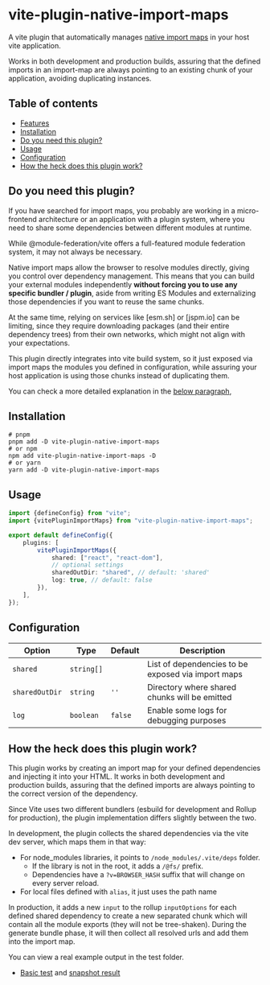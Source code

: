# vite-plugin-native-import-maps

A vite plugin that automatically
manages [native import maps](https://developer.mozilla.org/en-US/docs/Web/HTML/Reference/Elements/script/type/importmap)
in your
host vite application.

Works in both development and production builds, assuring that the defined imports in an import-map are 
always pointing to an existing chunk of your application, avoiding duplicating instances.

## Table of contents

- [Features](#features)
- [Installation](#installation)
- [Do you need this plugin?](#do-you-need-this-plugin)
- [Usage](#usage)
- [Configuration](#configuration)
- [How the heck does this plugin work?](#how-the-heck-does-this-plugin-work)

## Do you need this plugin?

If you have searched for import maps, you probably are working in a micro-frontend architecture or an application with a
plugin system, where you
need to share some dependencies between different modules at runtime.

While @module-federation/vite offers a full-featured module federation system, it may not always be necessary.

Native import maps allow the browser to resolve modules directly, giving you control over dependency management.
This means that you can build your external modules independently **without forcing you to use any specific bundler /
plugin**,
aside from writing ES Modules and externalizing those dependencies if you want to reuse the same chunks.

At the same time, relying on services like [esm.sh] or [jspm.io] can be limiting, since they require downloading
packages (and their entire dependency trees)
from their own networks, which might not align with your expectations.

This plugin directly integrates into vite build system, so it just exposed via import maps the modules you defined in
configuration, while assuring your host application is using those chunks instead of duplicating them.

You can check a more detailed explanation in the [below paragraph](#how-the-heck-does-this-plugin-work),

## Installation

```shell
# pnpm
pnpm add -D vite-plugin-native-import-maps
# or npm
npm add vite-plugin-native-import-maps -D
# or yarn
yarn add -D vite-plugin-native-import-maps
```

## Usage

```ts
import {defineConfig} from "vite";
import {vitePluginImportMaps} from "vite-plugin-native-import-maps";

export default defineConfig({
    plugins: [
        vitePluginImportMaps({
            shared: ["react", "react-dom"],
            // optional settings
            sharedOutDir: "shared", // default: 'shared'
            log: true, // default: false
        }),
    ],
});
```

## Configuration

| Option         | Type       | Default | Description                                        |
|----------------|------------|---------|----------------------------------------------------|
| `shared`       | `string[]` |         | List of dependencies to be exposed via import maps |
| `sharedOutDir` | `string`   | `''`    | Directory where shared chunks will be emitted      |
| `log`          | `boolean`  | `false` | Enable some logs for debugging purposes            |

## How the heck does this plugin work?

This plugin works by creating an import map for your defined dependencies and injecting it into your HTML.
It works in both development and production builds, assuring that the defined imports are always
pointing to the correct version of the dependency.

Since Vite uses two different bundlers (esbuild for development and Rollup for production),
the plugin implementation differs slightly between the two.

In development, the plugin collects the shared dependencies via the vite dev server,
which maps them in that way:

- For node_modules libraries, it points to `/node_modules/.vite/deps` folder.
    - If the library is not in the root, it adds a `/@fs/` prefix.
    - Dependencies have a `?v=BROWSER_HASH` suffix that will change on every server reload.
- For local files defined with `alias`, it just uses the path name

In production, it adds a new `input` to the rollup `inputOptions` for each defined shared dependency to
create a new separated chunk which will contain all the module exports (they will not be tree-shaken).
During the generate bundle phase, it will then collect all resolved urls and add them into the import map.

You can view a real example output in the test folder.

- [Basic test](./test/fixture/basic) and [snapshot result](./test/__snapshot__/build-project-with-right-import-maps)
